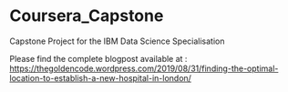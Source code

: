 # Coursera_Capstone
Capstone Project for the IBM Data Science Specialisation

Please find the complete blogpost available at : https://thegoldencode.wordpress.com/2019/08/31/finding-the-optimal-location-to-establish-a-new-hospital-in-london/ 
